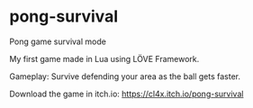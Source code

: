 # pong-survival
Pong game survival mode

My first game made in Lua using LÖVE Framework.


Gameplay:
Survive defending your area as the ball gets faster.



Download the game in itch.io: https://cl4x.itch.io/pong-survival


